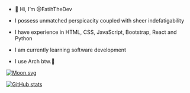 - 👋 Hi, I’m @FatihTheDev
- I possess unmatched perspicacity coupled with sheer indefatigability
- I have experience in HTML, CSS, JavaScript, Bootstrap, React and Python
- I am currently learning software development

- I use Arch btw.🐧


[![Moon.svg](https://moon-svg.minung.dev/moon.svg?theme=basic)](https://moon-svg.minung.dev)


[![GitHub stats](https://github-readme-stats.vercel.app/api?username=FatihTheDev&theme=tokyonight)](https://github.com/anuraghazra/github-readme-stats)

